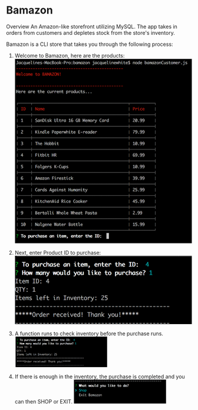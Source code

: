 # Bamazon
Overview
An Amazon-like storefront utilizing MySQL.  The app takes in orders from customers and depletes stock from the store's inventory.

Bamazon is a CLI store that takes you through the following process:

1. Welcome to Bamazon, here are the products:
[<img src="images/welcomescreen.png" width="500"/>](#)

2. Next, enter Product ID to purchase:
[<img src="images/qty.png" width="500"/>](#)

3. A function runs to check inventory before the purchase runs. 
[<img src="images/inquirer.png" width="250"/>](#)  

4. If there is enough in the inventory, the purchase is completed and you can then SHOP or EXIT.
[<img src="images/whatnext.png" width="250"/>](#)